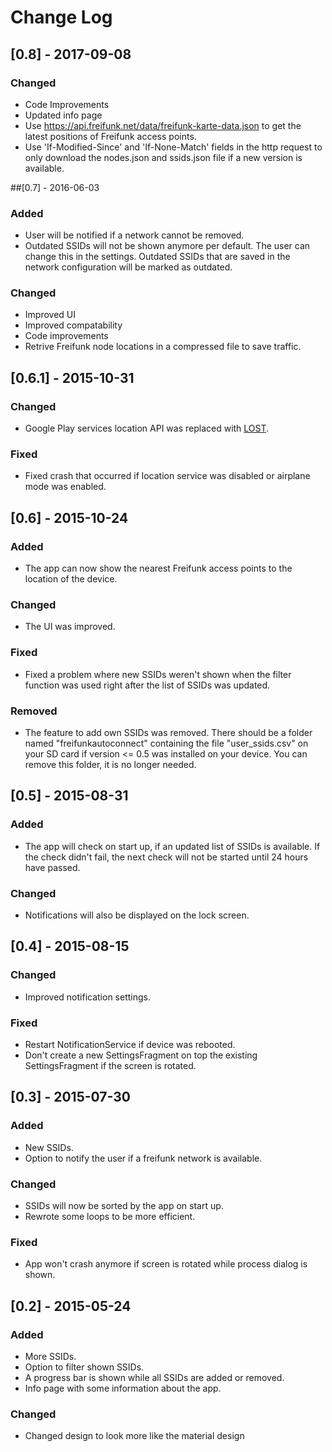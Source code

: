 # Change Log

## [0.8] - 2017-09-08
### Changed
- Code Improvements
- Updated info page
- Use https://api.freifunk.net/data/freifunk-karte-data.json to get the latest positions of Freifunk access points.
- Use 'If-Modified-Since' and 'If-None-Match' fields in the http request to only download the nodes.json and ssids.json file if a new version is available.

##[0.7] - 2016-06-03
### Added
- User will be notified if a network cannot be removed.
- Outdated SSIDs will not be shown anymore per default. The user can change this in the settings. Outdated SSIDs that are saved in the network configuration will be marked as outdated.

### Changed
- Improved UI
- Improved compatability
- Code improvements
- Retrive Freifunk node locations in a compressed file to save traffic.

## [0.6.1] - 2015-10-31
### Changed
- Google Play services location API was replaced with [LOST](https://github.com/mapzen/LOST).

### Fixed
- Fixed crash that occurred if location service was disabled or airplane mode was enabled.

## [0.6] - 2015-10-24
### Added
- The app can now show the nearest Freifunk access points to the location of the device.

### Changed
- The UI was improved.

### Fixed
- Fixed a problem where new SSIDs weren't shown when the filter function was used right after the list of SSIDs was updated.

### Removed
- The feature to add own SSIDs was removed. There should be a folder named "freifunkautoconnect" containing the file "user_ssids.csv" on your SD card if version <= 0.5 was installed on your device. You can remove this folder, it is no longer needed.

## [0.5] - 2015-08-31
### Added
- The app will check on start up, if an updated list of SSIDs is available. If the check didn't fail, the next check will not be started until 24 hours have passed.

### Changed
- Notifications will also be displayed on the lock screen.

## [0.4] - 2015-08-15
### Changed
- Improved notification settings.

### Fixed
- Restart NotificationService if device was rebooted.
- Don't create a new SettingsFragment on top the existing SettingsFragment if the screen is rotated.

## [0.3] - 2015-07-30
### Added
- New SSIDs.
- Option to notify the user if a freifunk network is available.

### Changed
- SSIDs will now be sorted by the app on start up.
- Rewrote some loops to be more efficient.

### Fixed
- App won't crash anymore if screen is rotated while process dialog is shown.

## [0.2] - 2015-05-24
### Added
- More SSIDs.
- Option to filter shown SSIDs.
- A progress bar is shown while all SSIDs are added or removed.
- Info page with some information about the app.

### Changed
- Changed design to look more like the material design